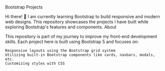 Bootstrap Projects

Hi there! 👋 I am currently learning Bootstrap to build responsive and modern web designs. This repository showcases the projects I have built while exploring Bootstrap's features and components.
About

This repository is part of my journey to improve my front-end development skills. Each project here is built using Bootstrap 5 and focuses on:

    Responsive layouts using the Bootstrap grid system
    Utilizing built-in Bootstrap components like cards, navbars, modals, etc.
    Customizing styles with CSS
